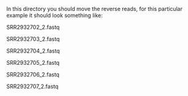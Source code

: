 In this directory you should move the reverse reads, for this particular example it should look something like:

SRR2932702_2.fastq

SRR2932703_2.fastq

SRR2932704_2.fastq

SRR2932705_2.fastq

SRR2932706_2.fastq

SRR2932707_2.fastq

